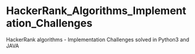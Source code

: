 # HackerRank_Algorithms_Implementation_Challenges
HackerRank algorithms - Implementation Challenges solved in Python3 and JAVA
